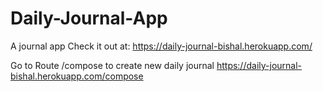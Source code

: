 # Daily-Journal-App
A journal app
Check it out at:
https://daily-journal-bishal.herokuapp.com/

Go to Route /compose to create new daily journal
https://daily-journal-bishal.herokuapp.com/compose
